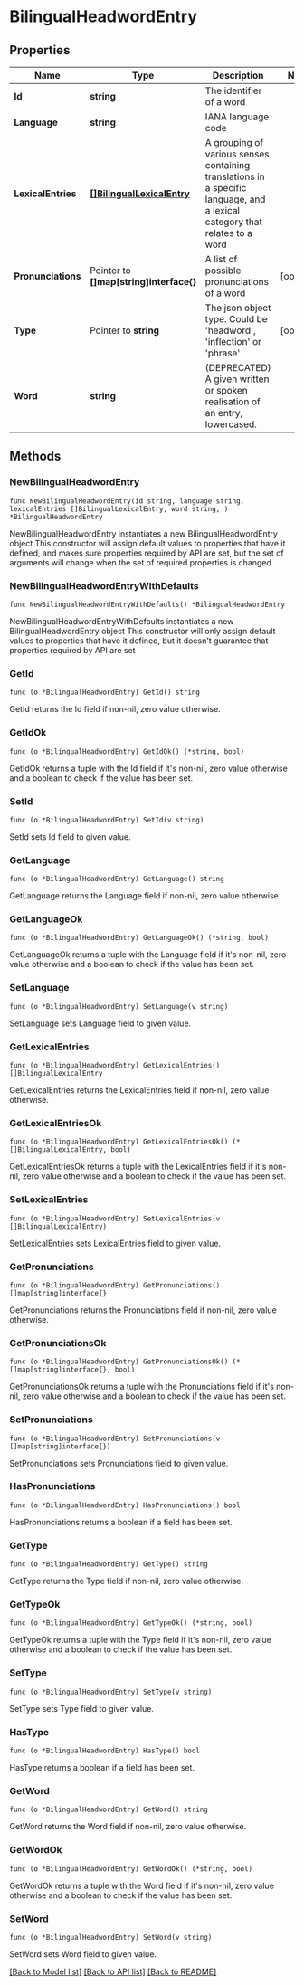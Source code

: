 # BilingualHeadwordEntry

## Properties

Name | Type | Description | Notes
------------ | ------------- | ------------- | -------------
**Id** | **string** | The identifier of a word | 
**Language** | **string** | IANA language code | 
**LexicalEntries** | [**[]BilingualLexicalEntry**](BilingualLexicalEntry.md) | A grouping of various senses containing translations in a specific language, and a lexical category that relates to a word | 
**Pronunciations** | Pointer to **[]map[string]interface{}** | A list of possible pronunciations of a word | [optional] 
**Type** | Pointer to **string** | The json object type. Could be &#39;headword&#39;, &#39;inflection&#39; or &#39;phrase&#39; | [optional] 
**Word** | **string** | (DEPRECATED) A given written or spoken realisation of an entry, lowercased. | 

## Methods

### NewBilingualHeadwordEntry

`func NewBilingualHeadwordEntry(id string, language string, lexicalEntries []BilingualLexicalEntry, word string, ) *BilingualHeadwordEntry`

NewBilingualHeadwordEntry instantiates a new BilingualHeadwordEntry object
This constructor will assign default values to properties that have it defined,
and makes sure properties required by API are set, but the set of arguments
will change when the set of required properties is changed

### NewBilingualHeadwordEntryWithDefaults

`func NewBilingualHeadwordEntryWithDefaults() *BilingualHeadwordEntry`

NewBilingualHeadwordEntryWithDefaults instantiates a new BilingualHeadwordEntry object
This constructor will only assign default values to properties that have it defined,
but it doesn't guarantee that properties required by API are set

### GetId

`func (o *BilingualHeadwordEntry) GetId() string`

GetId returns the Id field if non-nil, zero value otherwise.

### GetIdOk

`func (o *BilingualHeadwordEntry) GetIdOk() (*string, bool)`

GetIdOk returns a tuple with the Id field if it's non-nil, zero value otherwise
and a boolean to check if the value has been set.

### SetId

`func (o *BilingualHeadwordEntry) SetId(v string)`

SetId sets Id field to given value.


### GetLanguage

`func (o *BilingualHeadwordEntry) GetLanguage() string`

GetLanguage returns the Language field if non-nil, zero value otherwise.

### GetLanguageOk

`func (o *BilingualHeadwordEntry) GetLanguageOk() (*string, bool)`

GetLanguageOk returns a tuple with the Language field if it's non-nil, zero value otherwise
and a boolean to check if the value has been set.

### SetLanguage

`func (o *BilingualHeadwordEntry) SetLanguage(v string)`

SetLanguage sets Language field to given value.


### GetLexicalEntries

`func (o *BilingualHeadwordEntry) GetLexicalEntries() []BilingualLexicalEntry`

GetLexicalEntries returns the LexicalEntries field if non-nil, zero value otherwise.

### GetLexicalEntriesOk

`func (o *BilingualHeadwordEntry) GetLexicalEntriesOk() (*[]BilingualLexicalEntry, bool)`

GetLexicalEntriesOk returns a tuple with the LexicalEntries field if it's non-nil, zero value otherwise
and a boolean to check if the value has been set.

### SetLexicalEntries

`func (o *BilingualHeadwordEntry) SetLexicalEntries(v []BilingualLexicalEntry)`

SetLexicalEntries sets LexicalEntries field to given value.


### GetPronunciations

`func (o *BilingualHeadwordEntry) GetPronunciations() []map[string]interface{}`

GetPronunciations returns the Pronunciations field if non-nil, zero value otherwise.

### GetPronunciationsOk

`func (o *BilingualHeadwordEntry) GetPronunciationsOk() (*[]map[string]interface{}, bool)`

GetPronunciationsOk returns a tuple with the Pronunciations field if it's non-nil, zero value otherwise
and a boolean to check if the value has been set.

### SetPronunciations

`func (o *BilingualHeadwordEntry) SetPronunciations(v []map[string]interface{})`

SetPronunciations sets Pronunciations field to given value.

### HasPronunciations

`func (o *BilingualHeadwordEntry) HasPronunciations() bool`

HasPronunciations returns a boolean if a field has been set.

### GetType

`func (o *BilingualHeadwordEntry) GetType() string`

GetType returns the Type field if non-nil, zero value otherwise.

### GetTypeOk

`func (o *BilingualHeadwordEntry) GetTypeOk() (*string, bool)`

GetTypeOk returns a tuple with the Type field if it's non-nil, zero value otherwise
and a boolean to check if the value has been set.

### SetType

`func (o *BilingualHeadwordEntry) SetType(v string)`

SetType sets Type field to given value.

### HasType

`func (o *BilingualHeadwordEntry) HasType() bool`

HasType returns a boolean if a field has been set.

### GetWord

`func (o *BilingualHeadwordEntry) GetWord() string`

GetWord returns the Word field if non-nil, zero value otherwise.

### GetWordOk

`func (o *BilingualHeadwordEntry) GetWordOk() (*string, bool)`

GetWordOk returns a tuple with the Word field if it's non-nil, zero value otherwise
and a boolean to check if the value has been set.

### SetWord

`func (o *BilingualHeadwordEntry) SetWord(v string)`

SetWord sets Word field to given value.



[[Back to Model list]](../README.md#documentation-for-models) [[Back to API list]](../README.md#documentation-for-api-endpoints) [[Back to README]](../README.md)


